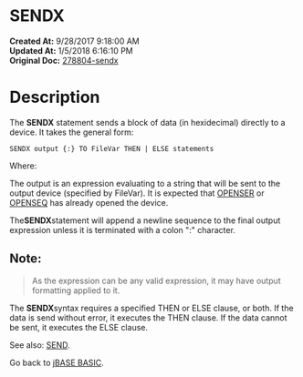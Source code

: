 # SENDX

**Created At:** 9/28/2017 9:18:00 AM  
**Updated At:** 1/5/2018 6:16:10 PM  
**Original Doc:** [278804-sendx](https://docs.jbase.com/36868-jbase-basic/278804-sendx)  


# Description

The **SENDX** statement sends a block of data (in hexidecimal) directly to a device. It takes the general form:

```
SENDX output {:} TO FileVar THEN | ELSE statements
```

Where:

The output is an expression evaluating to a string that will be sent to the output device (specified by FileVar). It is expected that [OPENSER](277544-openser) or [OPENSEQ](277543-openseq) has already opened the device.

The**SENDX**statement will append a newline sequence to the final output expression unless it is terminated with a colon ":" character.

## Note: 


> As the expression can be any valid expression, it may have output formatting applied to it.


The **SENDX**syntax requires a specified THEN or ELSE clause, or both. If the data is send without error, it executes the THEN clause. If the data cannot be sent, it executes the ELSE clause.

See also: [SEND](279584-send).

Go back to [jBASE BASIC](263498-jbase-basic).

